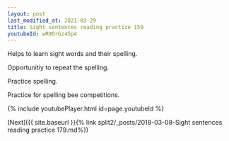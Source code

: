 ```yaml
---
layout: post
last_modified_at: 2021-03-29
title: Sight sentences reading practice 159
youtubeId: wR9OrGz45p4
---
```

 
 
Helps to learn sight words and their spelling.

Opportunitiy to repeat the spelling. 

Practice spelling. 
 
Practice for spelling bee competitions. 
 
{% include youtubePlayer.html id=page.youtubeId %}
 
 

[Next]({{ site.baseurl }}{% link  split2/_posts/2018-03-08-Sight sentences reading practice 179.md%})
 
